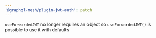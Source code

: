```yaml
---
'@graphql-mesh/plugin-jwt-auth': patch
---
```


`useForwardedJWT` no longer requires an object so `useForwardedJWT()` is possible to use it with defaults
